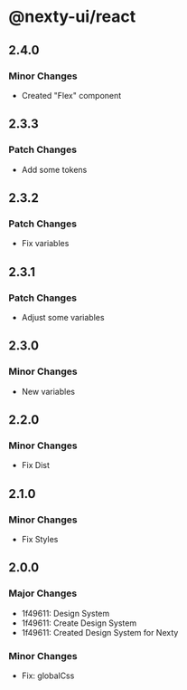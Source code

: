 # @nexty-ui/react

## 2.4.0

### Minor Changes

- Created "Flex" component

## 2.3.3

### Patch Changes

- Add some tokens

## 2.3.2

### Patch Changes

- Fix variables

## 2.3.1

### Patch Changes

- Adjust some variables

## 2.3.0

### Minor Changes

- New variables

## 2.2.0

### Minor Changes

- Fix Dist

## 2.1.0

### Minor Changes

- Fix Styles

## 2.0.0

### Major Changes

- 1f49611: Design System
- 1f49611: Create Design System
- 1f49611: Created Design System for Nexty

### Minor Changes

- Fix: globalCss
